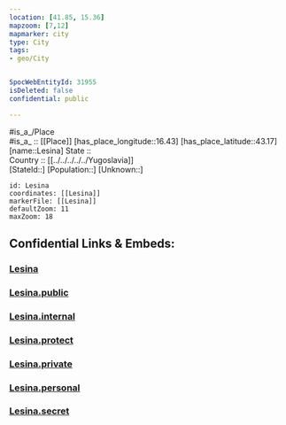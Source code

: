 ```yaml
---
location: [41.85, 15.36] 
mapzoom: [7,12] 
mapmarker: city 
type: City
tags:
- geo/City


SpocWebEntityId: 31955
isDeleted: false
confidential: public

---
```

#is_a_/Place  
#is_a_ :: [[Place]] 
[has_place_longitude::16.43] 
[has_place_latitude::43.17] 
[name::Lesina] 
State ::  
Country :: [[../../../../../Yugoslavia]]  
[StateId::] 
[Population::] 
[Unknown::] 


```leaflet
id: Lesina
coordinates: [[Lesina]] 
markerFile: [[Lesina]] 
defaultZoom: 11 
maxZoom: 18
```


## Confidential Links & Embeds: 

### [Lesina](/_Standards/Earth/Continent/Europe/Europe~South/Italy/regions~Italy/Apulia/Foggia/City/Lesina.md) 

### [Lesina.public](/_public/Earth/Continent/Europe/Europe~South/Italy/regions~Italy/Apulia/Foggia/City/Lesina.public.md) 

### [Lesina.internal](/_internal/Earth/Continent/Europe/Europe~South/Italy/regions~Italy/Apulia/Foggia/City/Lesina.internal.md) 

### [Lesina.protect](/_protect/Earth/Continent/Europe/Europe~South/Italy/regions~Italy/Apulia/Foggia/City/Lesina.protect.md) 

### [Lesina.private](/_private/Earth/Continent/Europe/Europe~South/Italy/regions~Italy/Apulia/Foggia/City/Lesina.private.md) 

### [Lesina.personal](/_personal/Earth/Continent/Europe/Europe~South/Italy/regions~Italy/Apulia/Foggia/City/Lesina.personal.md) 

### [Lesina.secret](/_secret/Earth/Continent/Europe/Europe~South/Italy/regions~Italy/Apulia/Foggia/City/Lesina.secret.md)

